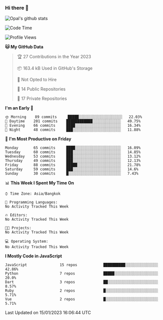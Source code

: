 ### Hi there 👋

![Opal's github stats](https://github-readme-stats.vercel.app/api?username=coolkidneversleep&count_private=true&show_icons=true&theme=radical)


<!--START_SECTION:waka-->
![Code Time](http://img.shields.io/badge/Code%20Time-64%20hrs%2038%20mins-blue)

![Profile Views](http://img.shields.io/badge/Profile%20Views-28-blue)

**🐱 My GitHub Data** 

> 🏆 27 Contributions in the Year 2023
 > 
> 📦 163.4 kB Used in GitHub's Storage 
 > 
> 🚫 Not Opted to Hire
 > 
> 📜 14 Public Repositories 
 > 
> 🔑 17 Private Repositories  
 > 
**I'm an Early 🐤** 

```text
🌞 Morning    89 commits     █████░░░░░░░░░░░░░░░░░░░░   22.03% 
🌆 Daytime    201 commits    ████████████░░░░░░░░░░░░░   49.75% 
🌃 Evening    66 commits     ████░░░░░░░░░░░░░░░░░░░░░   16.34% 
🌙 Night      48 commits     ███░░░░░░░░░░░░░░░░░░░░░░   11.88%

```
📅 **I'm Most Productive on Friday** 

```text
Monday       65 commits     ████░░░░░░░░░░░░░░░░░░░░░   16.09% 
Tuesday      60 commits     ███░░░░░░░░░░░░░░░░░░░░░░   14.85% 
Wednesday    53 commits     ███░░░░░░░░░░░░░░░░░░░░░░   13.12% 
Thursday     49 commits     ███░░░░░░░░░░░░░░░░░░░░░░   12.13% 
Friday       88 commits     █████░░░░░░░░░░░░░░░░░░░░   21.78% 
Saturday     59 commits     ███░░░░░░░░░░░░░░░░░░░░░░   14.6% 
Sunday       30 commits     █░░░░░░░░░░░░░░░░░░░░░░░░   7.43%

```


📊 **This Week I Spent My Time On** 

```text
⌚︎ Time Zone: Asia/Bangkok

💬 Programming Languages: 
No Activity Tracked This Week

🔥 Editors: 
No Activity Tracked This Week

🐱‍💻 Projects: 
No Activity Tracked This Week

💻 Operating System: 
No Activity Tracked This Week

```

**I Mostly Code in JavaScript** 

```text
JavaScript               15 repos            ██████████░░░░░░░░░░░░░░░   42.86% 
Python                   7 repos             █████░░░░░░░░░░░░░░░░░░░░   20.0% 
Dart                     3 repos             ██░░░░░░░░░░░░░░░░░░░░░░░   8.57% 
Ruby                     2 repos             █░░░░░░░░░░░░░░░░░░░░░░░░   5.71% 
Vue                      2 repos             █░░░░░░░░░░░░░░░░░░░░░░░░   5.71%

```



 Last Updated on 15/01/2023 16:06:44 UTC
<!--END_SECTION:waka-->
